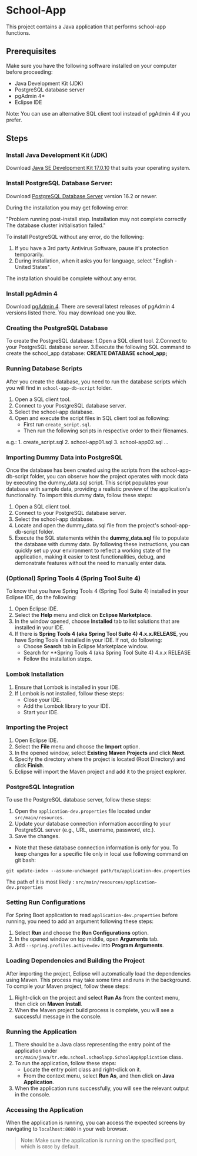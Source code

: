 # School-App

This project contains a Java application that performs school-app functions.

## Prerequisites

Make sure you have the following software installed on your computer before proceeding:

- Java Development Kit (JDK)
- PostgreSQL database server
- pgAdmin 4*
- Eclipse IDE

Note: You can use an alternative SQL client tool instead of pgAdmin 4 if you prefer.

## Steps

### Install Java Development Kit (JDK)

Download [Java SE Development Kit 17.0.10](https://www.oracle.com/java/technologies/javase/jdk17-archive-downloads.html) that suits your operating system.

### Install PostgreSQL Database Server:

Download [PostgreSQL Database Server](https://www.postgresql.org/download/windows/) version 16.2 or newer.

During the installation you may get following error:

"Problem running post-install step. Installation may not complete correctly
The database cluster initialisation failed."

To install PostgreSQL without any error, do the following:
1. If you have a 3rd party Antivirus Software, pause it's protection temporarily.
2. During installation, when it asks you for language, select "English - United States".

The installation should be complete without any error.

### Install pgAdmin 4 

Download [pgAdmin 4](https://www.pgadmin.org/download/pgadmin-4-windows/). There are several latest releases of pgAdmin 4 versions listed there. You may download one you like.

### Creating the PostgreSQL Database
To create the PostgreSQL database:
 1.Open a SQL client tool.
 2.Connect to your PostgreSQL database server.
 3.Execute the following SQL command to create the school_app database:
   **CREATE DATABASE school_app;**

### Running Database Scripts

After you create the database, you need to run the database scripts which you will find in `school-app-db-script` folder.

1. Open a SQL client tool.
2. Connect to your PostgreSQL database server.
3. Select the school-app database.
4. Open and execute the script files in SQL client tool as following:
	- First run `create_script.sql`.
	- Then run the following scripts in respective order to their filenames.

e.g.: 1. create_script.sql  2. school-app01.sql  3. school-app02.sql ...

### Importing Dummy Data into PostgreSQL

Once the database has been created using the scripts from the school-app-db-script folder, you can observe how the project operates with mock data by executing the dummy_data.sql script. This script populates your database with sample data, providing a realistic preview of the application's functionality. To import this dummy data, follow these steps:

1. Open a SQL client tool.
2. Connect to your PostgreSQL database server.
3. Select the school-app database.
4. Locate and open the dummy_data.sql file from the project's school-app-db-script folder.
5. Execute the SQL statements within the **dummy_data.sql** file to populate the database with dummy data.
By following these instructions, you can quickly set up your environment to reflect a working state of the application, making it easier to test functionalities, debug, and demonstrate features without the need to manually enter data.

### (Optional) Spring Tools 4 (Spring Tool Suite 4) 
To know that you have Spring Tools 4 (Spring Tool Suite 4) installed in your Eclipse IDE, do the following:

1. Open Eclipse IDE.
2. Select the **Help** menu and click on **Eclipse Marketplace**.
3. In the window opened, choose **Installed** tab to list solutions that are installed in your IDE.
4. If there is **Spring Tools 4 (aka Spring Tool Suite 4) 4.x.x.RELEASE**, you have Spring Tools 4 installed in your IDE.
If not, do following:
	- Choose **Search** tab in Eclipse Marketplace window.
	- Search for **Spring Tools 4 (aka Spring Tool Suite 4) 4.x.x RELEASE
	- Follow the installation steps.

### Lombok Installation

1. Ensure that Lombok is installed in your IDE.
2. If Lombok is not installed, follow these steps:
   - Close your IDE.
   - Add the Lombok library to your IDE.
   - Start your IDE.

### Importing the Project

1. Open Eclipse IDE.
2. Select the **File** menu and choose the **Import** option.
3. In the opened window, select **Existing Maven Projects** and click **Next**.
4. Specify the directory where the project is located (Root Directory) and click **Finish**.
5. Eclipse will import the Maven project and add it to the project explorer.

### PostgreSQL Integration

To use the PostgreSQL database server, follow these steps:

1. Open the `application-dev.properties` file located under `src/main/resources`.
2. Update your database connection information according to your PostgreSQL server (e.g., URL, username, password, etc.).
3. Save the changes.

- Note that these database connection information is only for you. To keep changes for a specific file only in local use following command on git bash:


`git update-index --assume-unchanged path/to/application-dev.properties`

The path of it is most likely : `src/main/resources/application-dev.properties`

### Setting Run Configurations

For Spring Boot application to read `application-dev.properties` before running, you need to add an argument
following these steps:

1. Select **Run** and choose the **Run Configurations** option.
2. In the opened window on top middle, open **Arguments** tab.
3. Add `--spring.profiles.active=dev` into **Program Arguments**.

### Loading Dependencies and Building the Project

After importing the project, Eclipse will automatically load the dependencies using Maven. This process may take some time and runs in the background. To compile your Maven project, follow these steps:

1. Right-click on the project and select **Run As** from the context menu, then click on **Maven Install**.
2. When the Maven project build process is complete, you will see a successful message in the console.

### Running the Application

1. There should be a Java class representing the entry point of the application under `src/main/java/tr.edu.school.schoolapp.SchoolAppApplication` class.
2. To run the application, follow these steps:
   - Locate the entry point class and right-click on it.
   - From the context menu, select **Run As**, and then click on **Java Application**.
3. When the application runs successfully, you will see the relevant output in the console.

### Accessing the Application

When the application is running, you can access the expected screens by navigating to `localhost:8080` in your web browser.

> Note: Make sure the application is running on the specified port, which is `8080` by default.
